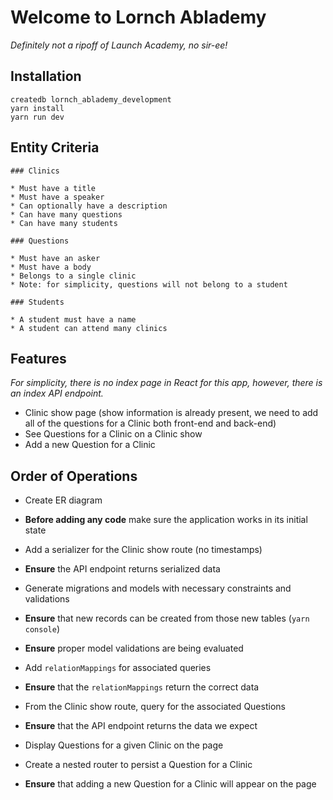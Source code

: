 
# Welcome to Lornch Ablademy

_Definitely not a ripoff of Launch Academy, no sir-ee!_

## Installation

```no-highlight
createdb lornch_ablademy_development
yarn install
yarn run dev
```

## Entity Criteria

```no-highlight
### Clinics

* Must have a title
* Must have a speaker
* Can optionally have a description
* Can have many questions
* Can have many students

### Questions

* Must have an asker
* Must have a body
* Belongs to a single clinic
* Note: for simplicity, questions will not belong to a student 

### Students

* A student must have a name
* A student can attend many clinics
```

## Features

_For simplicity, there is no index page in React for this app, however, there is an index API endpoint._

- Clinic show page (show information is already present, we need to add all of the questions for a Clinic both front-end and back-end)
- See Questions for a Clinic on a Clinic show
- Add a new Question for a Clinic

## Order of Operations

- Create ER diagram
- **Before adding any code** make sure the application works in its initial state

- Add a serializer for the Clinic show route (no timestamps)
- **Ensure** the API endpoint returns serialized data

- Generate migrations and models with necessary constraints and validations
- **Ensure** that new records can be created from those new tables (`yarn console`)
- **Ensure** proper model validations are being evaluated

- Add `relationMappings` for associated queries
- **Ensure** that the `relationMappings` return the correct data

- From the Clinic show route, query for the associated Questions
- **Ensure** that the API endpoint returns the data we expect

- Display Questions for a given Clinic on the page

- Create a nested router to persist a Question for a Clinic
- **Ensure** that adding a new Question for a Clinic will appear on the page
